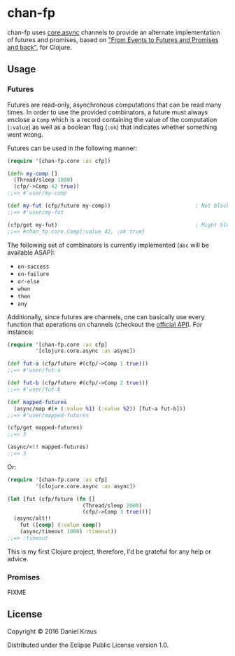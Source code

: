 # chan-fp

chan-fp uses [core.async](https://github.com/clojure/core.async) channels to provide an alternate implementation of futures and promises, based on ["From Events to Futures and Promises and back"](http://www.home.hs-karlsruhe.de/~suma0002/publications/events-to-futures.pdf), for Clojure.

## Usage

### Futures

Futures are read-only, asynchronous computations that can be read many times. In order to use the provided combinators, a future must always enclose a `Comp` which is a record containing the value of the computation (`:value`) as well as a boolean flag (`:ok`) that indicates whether something went wrong.

Futures can be used in the following manner:

```clojure
(require '[chan-fp.core :as cfp])

(defn my-comp []
  (Thread/sleep 1000)
  (cfp/->Comp 42 true))
;;=> #'user/my-comp

(def my-fut (cfp/future my-comp))                           ; Not blocking.
;;=> #'user/my-fut

(cfp/get my-fut)                                            ; Might blocking.
;;=> #chan_fp.core.Comp{:value 42, :ok true}
```

The following set of combinators is currently implemented (`doc` will be available ASAP):

* `on-success`
* `on-failure`
* `or-else`
* `when`
* `then`
* `any`

Additionally, since futures are channels, one can basically use every function that operations on channels (checkout the [official API](http://clojure.github.io/core.async/)). For instance:

```clojure
(require '[chan-fp.core :as cfp]
         '[clojure.core.async :as async])

(def fut-a (cfp/future #(cfp/->Comp 1 true)))
;;=> #'user/fut-a

(def fut-b (cfp/future #(cfp/->Comp 2 true)))
;;=> #'user/fut-b

(def mapped-futures
  (async/map #(+ (:value %1) (:value %2)) [fut-a fut-b]))
;;=> #'user/mapped-futures

(cfp/get mapped-futures)
;;=> 3

(async/<!! mapped-futures)
;;=> 3
```

Or:

```clojure
(require '[chan-fp.core :as cfp]
         '[clojure.core.async :as async])

(let [fut (cfp/future (fn []
                        (Thread/sleep 2000)
                        (cfp/->Comp 3 true)))]
  (async/alt!!
    fut ([comp] (:value comp))
    (async/timeout 1000) :timeout))
;;=> :timeout
```

This is my first Clojure project, therefore, I'd be grateful for any help or advice.

### Promises

FIXME

## License

Copyright © 2016 Daniel Kraus

Distributed under the Eclipse Public License version 1.0.
